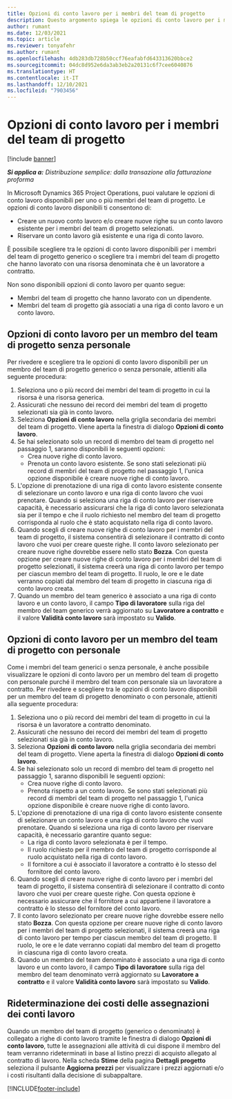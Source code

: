 ```yaml
---
title: Opzioni di conto lavoro per i membri del team di progetto
description: Questo argomento spiega le opzioni di conto lavoro per i membri del team di progetto in Microsoft Dynamics 365 Project Operations.
author: rumant
ms.date: 12/03/2021
ms.topic: article
ms.reviewer: tonyafehr
ms.author: rumant
ms.openlocfilehash: 4db283db728b50ccf76eafabfd643313620bbce2
ms.sourcegitcommit: 04dc8d952e6da3ab3eb2a20131c6f7cee6040876
ms.translationtype: HT
ms.contentlocale: it-IT
ms.lasthandoff: 12/10/2021
ms.locfileid: "7903456"
---
```

# <a name="subcontracting-options-for-project-team-members"></a>Opzioni di conto lavoro per i membri del team di progetto

[!include [banner](../../includes/dataverse-preview.md)]

_**Si applica a:** Distribuzione semplice: dalla transazione alla fatturazione proforma_

In Microsoft Dynamics 365 Project Operations, puoi valutare le opzioni di conto lavoro disponibili per uno o più membri del team di progetto. Le opzioni di conto lavoro disponibili ti consentono di:

- Creare un nuovo conto lavoro e/o creare nuove righe su un conto lavoro esistente per i membri del team di progetto selezionati. 
- Riservare un conto lavoro già esistente e una riga di conto lavoro. 

È possibile scegliere tra le opzioni di conto lavoro disponibili per i membri del team di progetto generico o scegliere tra i membri del team di progetto che hanno lavorato con una risorsa denominata che è un lavoratore a contratto. 

Non sono disponibili opzioni di conto lavoro per quanto segue:

- Membri del team di progetto che hanno lavorato con un dipendente. 
- Membri del team di progetto già associati a una riga di conto lavoro e un conto lavoro. 

## <a name="subcontracting-an-unstaffed-project-team-member"></a>Opzioni di conto lavoro per un membro del team di progetto senza personale

Per rivedere e scegliere tra le opzioni di conto lavoro disponibili per un membro del team di progetto generico o senza personale, attieniti alla seguente procedura:

1. Seleziona uno o più record dei membri del team di progetto in cui la risorsa è una risorsa generica.
2. Assicurati che nessuno dei record dei membri del team di progetto selezionati sia già in conto lavoro. 
3. Seleziona **Opzioni di conto lavoro** nella griglia secondaria dei membri del team di progetto. Viene aperta la finestra di dialogo **Opzioni di conto lavoro**. 
4. Se hai selezionato solo un record di membro del team di progetto nel passaggio 1, saranno disponibili le seguenti opzioni:
    - Crea nuove righe di conto lavoro. 
    - Prenota un conto lavoro esistente. Se sono stati selezionati più record di membri del team di progetto nel passaggio 1, l'unica opzione disponibile è creare nuove righe di conto lavoro.
5. L'opzione di prenotazione di una riga di conto lavoro esistente consente di selezionare un conto lavoro e una riga di conto lavoro che vuoi prenotare. Quando si seleziona una riga di conto lavoro per riservare capacità, è necessario assicurarsi che la riga di conto lavoro selezionata sia per il tempo e che il ruolo richiesto nel membro del team di progetto corrisponda al ruolo che è stato acquistato nella riga di conto lavoro.
6. Quando scegli di creare nuove righe di conto lavoro per i membri del team di progetto, il sistema consentirà di selezionare il contratto di conto lavoro che vuoi per creare queste righe. Il conto lavoro selezionato per creare nuove righe dovrebbe essere nello stato **Bozza**. Con questa opzione per creare nuove righe di conto lavoro per i membri del team di progetto selezionati, il sistema creerà una riga di conto lavoro per tempo per ciascun membro del team di progetto. Il ruolo, le ore e le date verranno copiati dal membro del team di progetto in ciascuna riga di conto lavoro creata. 
7. Quando un membro del team generico è associato a una riga di conto lavoro e un conto lavoro, il campo **Tipo di lavoratore** sulla riga del membro del team generico verrà aggiornato su **Lavoratore a contratto** e il valore **Validità conto lavoro** sarà impostato su **Valido**.

## <a name="subcontracting-a-staffed-project-team-member"></a>Opzioni di conto lavoro per un membro del team di progetto con personale

Come i membri del team generici o senza personale, è anche possibile visualizzare le opzioni di conto lavoro per un membro del team di progetto con personale purché il membro del team con personale sia un lavoratore a contratto. Per rivedere e scegliere tra le opzioni di conto lavoro disponibili per un membro del team di progetto denominato o con personale, attieniti alla seguente procedura:

1. Seleziona uno o più record dei membri del team di progetto in cui la risorsa è un lavoratore a contratto denominato.
2. Assicurati che nessuno dei record dei membri del team di progetto selezionati sia già in conto lavoro. 
3. Seleziona **Opzioni di conto lavoro** nella griglia secondaria dei membri del team di progetto. Viene aperta la finestra di dialogo **Opzioni di conto lavoro**. 
4. Se hai selezionato solo un record di membro del team di progetto nel passaggio 1, saranno disponibili le seguenti opzioni:
      - Crea nuove righe di conto lavoro.
      - Prenota rispetto a un conto lavoro.
  Se sono stati selezionati più record di membri del team di progetto nel passaggio 1, l'unica opzione disponibile è creare nuove righe di conto lavoro.
5. L'opzione di prenotazione di una riga di conto lavoro esistente consente di selezionare un conto lavoro e una riga di conto lavoro che vuoi prenotare. Quando si seleziona una riga di conto lavoro per riservare capacità, è necessario garantire quanto segue:
      - La riga di conto lavoro selezionata è per il tempo. 
      - Il ruolo richiesto per il membro del team di progetto corrisponde al ruolo acquistato nella riga di conto lavoro. 
      - Il fornitore a cui è associato il lavoratore a contratto è lo stesso del fornitore del conto lavoro.
6. Quando scegli di creare nuove righe di conto lavoro per i membri del team di progetto, il sistema consentirà di selezionare il contratto di conto lavoro che vuoi per creare queste righe. Con questa opzione è necessario assicurare che il fornitore a cui appartiene il lavoratore a contratto è lo stesso del fornitore del conto lavoro. 
7. Il conto lavoro selezionato per creare nuove righe dovrebbe essere nello stato **Bozza**. Con questa opzione per creare nuove righe di conto lavoro per i membri del team di progetto selezionati, il sistema creerà una riga di conto lavoro per tempo per ciascun membro del team di progetto. Il ruolo, le ore e le date verranno copiati dal membro del team di progetto in ciascuna riga di conto lavoro creata.  
8. Quando un membro del team denominato è associato a una riga di conto lavoro e un conto lavoro, il campo **Tipo di lavoratore** sulla riga del membro del team denominato verrà aggiornato su **Lavoratore a contratto** e il valore **Validità conto lavoro** sarà impostato su **Valido**.

## <a name="re-costing-subcontractor-assignments"></a>Rideterminazione dei costi delle assegnazioni dei conti lavoro

Quando un membro del team di progetto (generico o denominato) è collegato a righe di conto lavoro tramite le finestra di dialogo **Opzioni di conto lavoro**, tutte le assegnazioni alle attività di cui dispone il membro del team verranno rideterminati in base al listino prezzi di acquisto allegato al contratto di lavoro. Nella scheda **Stime** della pagina **Dettagli progetto** seleziona il pulsante **Aggiorna prezzi** per visualizzare i prezzi aggiornati e/o i costi risultanti dalla decisione di subappaltare.

[!INCLUDE[footer-include](../../includes/footer-banner.md)]
